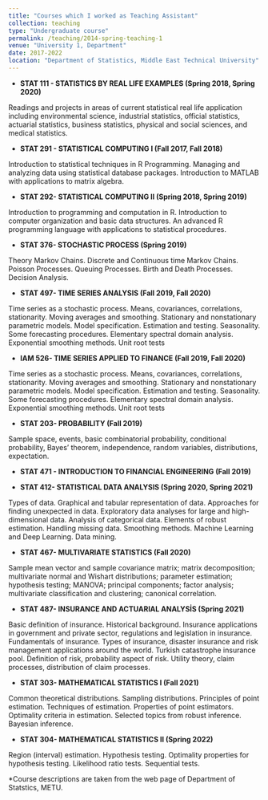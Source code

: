 ```yaml
---
title: "Courses which I worked as Teaching Assistant"
collection: teaching
type: "Undergraduate course"
permalink: /teaching/2014-spring-teaching-1
venue: "University 1, Department"
date: 2017-2022
location: "Department of Statistics, Middle East Technical University"
---
```


+ **STAT 111 - STATISTICS BY REAL LIFE EXAMPLES (Spring 2018, Spring 2020)**

Readings and projects in areas of current statistical real life application including environmental science, industrial statistics, official statistics, actuarial statistics, business statistics, physical and social sciences, and medical statistics.

+ **STAT 291 - STATISTICAL COMPUTING I (Fall 2017, Fall 2018)**

Introduction to statistical techniques in R Programming. Managing and analyzing data using statistical database packages. Introduction to MATLAB with applications to matrix algebra. 

+ **STAT 292- STATISTICAL COMPUTING II (Spring 2018, Spring 2019)**

Introduction to programming and computation in R. Introduction to computer organization and basic data structures. An advanced R programming language with applications to statistical procedures.

+ **STAT 376- STOCHASTIC PROCESS (Spring 2019)**

 Theory Markov Chains. Discrete and Continuous time Markov Chains. Poisson Processes. Queuing Processes. Birth and Death Processes. Decision Analysis. 
 
+ **STAT 497- TIME SERIES ANALYSIS (Fall 2019, Fall 2020)**

Time series as a stochastic process. Means, covariances, correlations, stationarity. Moving averages and smoothing. Stationary and nonstationary parametric models. Model specification. Estimation and testing. Seasonality. Some forecasting procedures. Elementary spectral domain analysis. Exponential smoothing methods. Unit root tests

+ **IAM 526- TIME SERIES APPLIED TO FINANCE (Fall 2019, Fall 2020)**

Time series as a stochastic process. Means, covariances, correlations, stationarity. Moving averages and smoothing. Stationary and nonstationary parametric models. Model specification. Estimation and testing. Seasonality. Some forecasting procedures. Elementary spectral domain analysis. Exponential smoothing methods. Unit root tests

+ **STAT 203- PROBABILITY (Fall 2019)**

Sample space, events, basic combinatorial probability, conditional probability, Bayes’ theorem, independence, random variables, distributions, expectation.


+ **STAT 471 - INTRODUCTION TO FINANCIAL ENGINEERING (Fall 2019)**


+ **STAT 412- STATISTICAL DATA ANALYSIS (Spring 2020, Spring 2021)**

Types of data. Graphical and tabular representation of data. Approaches for finding unexpected in data. Exploratory data analyses for large and high-dimensional data. Analysis of categorical data. Elements of robust estimation. Handling missing data. Smoothing methods. Machine Learning and Deep Learning. Data mining. 

+ **STAT 467- MULTIVARIATE STATISTICS (Fall 2020)**

Sample mean vector and sample covariance matrix; matrix decomposition; multivariate normal and Wishart distributions; parameter estimation; hypothesis testing; MANOVA; principal components; factor analysis; multivariate classification and clustering; canonical correlation. 


+ **STAT 487- INSURANCE AND ACTUARIAL ANALYSİS (Spring 2021)**

Basic definition of insurance. Historical background. Insurance applications in government and private sector, regulations and legislation in insurance. Fundamentals of insurance. Types of insurance, disaster insurance and risk management applications around the world. Turkish catastrophe insurance pool. Definition of risk, probability aspect of risk. Utility theory, claim processes, distribution of claim processes. 

+ **STAT 303- MATHEMATICAL STATISTICS I (Fall 2021)**

Common theoretical distributions. Sampling distributions. Principles of point estimation. Techniques of estimation. Properties of point estimators. Optimality criteria in estimation. Selected topics from robust inference. Bayesian inference. 

+ **STAT 304- MATHEMATICAL STATISTICS II (Spring 2022)**

Region (interval) estimation. Hypothesis testing. Optimality properties for hypothesis testing. Likelihood ratio tests. Sequential tests.


*Course descriptions are taken from the web page of Department of Statstics, METU. 
